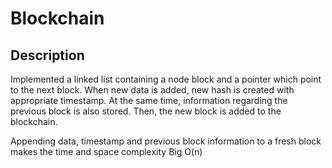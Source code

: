 # Blockchain

## Description
Implemented a linked list containing a node block and a pointer which point to the next block. When new data is added, new hash is created with appropriate timestamp. At the same time, information regarding the previous block is also stored. 
Then, the new block is added to the blockchain. 

Appending data, timestamp and previous block information to a fresh block makes the time and space complexity Big O(n)